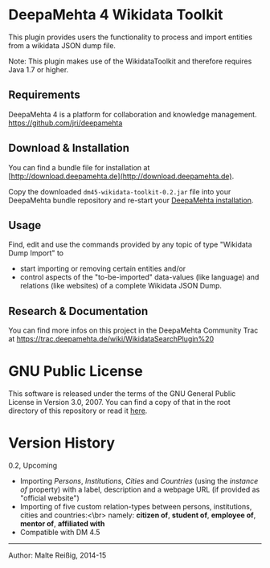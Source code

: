 
# DeepaMehta 4 Wikidata Toolkit

This plugin  provides users the functionality to process and import entities from a wikidata JSON dump file.

Note: This plugin makes use of the WikidataToolkit and therefore requires Java 1.7 or higher.

## Requirements

DeepaMehta 4 is a platform for collaboration and knowledge management.
https://github.com/jri/deepamehta

## Download & Installation

You can find a bundle file for installation at [http://download.deepamehta.de](http://download.deepamehta.de).

Copy the downloaded `dm45-wikidata-toolkit-0.2.jar` file into your DeepaMehta bundle repository and re-start your [DeepaMehta installation](https://github.com/jri/deepamehta#requirements).

## Usage

Find, edit and use the commands provided by any topic of type "Wikidata Dump Import" to
* start importing or removing certain entities and/or
* control aspects of the "to-be-imported" data-values (like language) and relations (like websites)
of a complete Wikidata JSON Dump.

## Research & Documentation

You can find more infos on this project in the DeepaMehta Community Trac at https://trac.deepamehta.de/wiki/WikidataSearchPlugin%20

# GNU Public License

This software is released under the terms of the GNU General Public License in Version 3.0, 2007. You can find a copy of that in the root directory of this repository or read it [here](http://www.gnu.org/licenses/gpl).

# Version History

0.2, Upcoming
- Importing _Persons_, _Institutions_, _Cities_ and _Countries_ (using the _instance of_ property)
  with a label, description and a webpage URL (if provided as "official website")
- Importing of five custom relation-types between persons, institutions, cities and countries:<\br>
  namely: **citizen of**, **student of**, **employee of**, **mentor of**, **affiliated with**
- Compatible with DM 4.5

-----------------------------
Author: Malte Reißig, 2014-15

